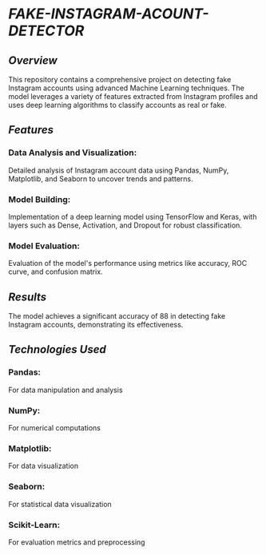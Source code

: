 # *FAKE-INSTAGRAM-ACOUNT-DETECTOR*
## *Overview*
This repository contains a comprehensive project on detecting fake Instagram accounts using advanced Machine Learning techniques. The model leverages a variety of features extracted from Instagram profiles and uses deep learning algorithms to classify accounts as real or fake.

## *Features*
### Data Analysis and Visualization: 
Detailed analysis of Instagram account data using Pandas, NumPy, Matplotlib, and Seaborn to uncover trends and patterns.

### Model Building: 
Implementation of a deep learning model using TensorFlow and Keras, with layers such as Dense, Activation, and Dropout for robust classification.

### Model Evaluation: 
Evaluation of the model's performance using metrics like accuracy, ROC curve, and confusion matrix.

## *Results*
The model achieves a significant accuracy of 88 in detecting fake Instagram accounts, demonstrating its effectiveness.

## *Technologies Used*
### Pandas: 
For data manipulation and analysis

### NumPy: 
For numerical computations

### Matplotlib: 
For data visualization

### Seaborn: 
For statistical data visualization

### Scikit-Learn: 
For evaluation metrics and preprocessing
